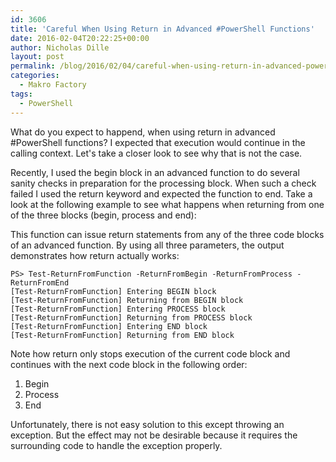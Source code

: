 ```yaml
---
id: 3606
title: 'Careful When Using Return in Advanced #PowerShell Functions'
date: 2016-02-04T20:22:25+00:00
author: Nicholas Dille
layout: post
permalink: /blog/2016/02/04/careful-when-using-return-in-advanced-powershell-functions/
categories:
  - Makro Factory
tags:
  - PowerShell
---
```

What do you expect to happend, when using return in advanced #PowerShell functions? I expected that execution would continue in the calling context. Let's take a closer look to see why that is not the case.

<!--more-->

Recently, I used the begin block in an advanced function to do several sanity checks in preparation for the processing block. When such a check failed I used the return keyword and expected the function to end. Take a look at the following example to see what happens when returning from one of the three blocks (begin, process and end):

<script src="https://gist.github.com/nicholasdille/af34b169efcd090d929c.js"></script>

This function can issue return statements from any of the three code blocks of an advanced function. By using all three parameters, the output demonstrates how return actually works:

```
PS> Test-ReturnFromFunction -ReturnFromBegin -ReturnFromProcess -ReturnFromEnd
[Test-ReturnFromFunction] Entering BEGIN block
[Test-ReturnFromFunction] Returning from BEGIN block
[Test-ReturnFromFunction] Entering PROCESS block
[Test-ReturnFromFunction] Returning from PROCESS block
[Test-ReturnFromFunction] Entering END block
[Test-ReturnFromFunction] Returning from END block
```

Note how return only stops execution of the current code block and continues with the next code block in the following order:

1. Begin
1. Process
1. End

Unfortunately, there is not easy solution to this except throwing an exception. But the effect may not be desirable because it requires the surrounding code to handle the exception properly.